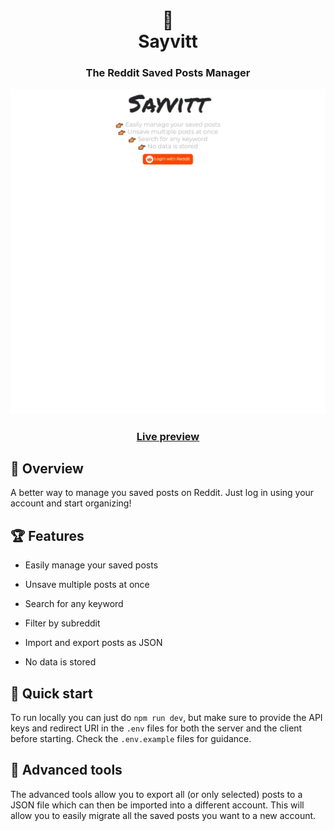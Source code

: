 <h1 align="center">🧡<br>
  Sayvitt
</h1>
<h3 align="center">The Reddit Saved Posts Manager</h3>

<div align="center" > 
<img src="./preview/sayvitt.gif" />
</div>
<h3 align="center"><a href="https://sayvitt.reshra.xyz" target="_blank">Live preview </a></h3>

## 💬 Overview

A better way to manage you saved posts on Reddit. Just log in using your account and start organizing!

## 🏆 Features

- Easily manage your saved posts

- Unsave multiple posts at once

- Search for any keyword

- Filter by subreddit

- Import and export posts as JSON

- No data is stored

## 🚀 Quick start

To run locally you can just do `npm run dev`, but make sure to provide the API keys and redirect URI in the `.env` files for both the server and the client before starting. Check the `.env.example` files for guidance.

## 🧠 Advanced tools

The advanced tools allow you to export all (or only selected) posts to a JSON file which can then be imported into a different account. This will allow you to easily migrate all the saved posts you want to a new account.
